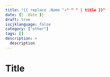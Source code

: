 ```yaml
---
title: "{{ replace .Name "-" " " | title }}"
date: {{ .Date }}
draft: true
iscjklanguage: false
category: ["other"]
tags: []
description: >
  description
---
```


# Title
